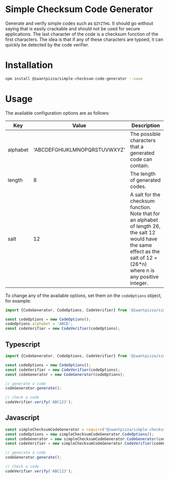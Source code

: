 # Simple Checksum Code Generator

Generate and verify simple codes such as `QZYZTHG`.
It should go without saying that is easily crackable
 and should not be used for secure applications. The
  last character of the code is a checksum function of
   the first characters. The idea is that if any of 
   these characters are typoed, it can quickly be
    detected by the code verifier.

# Installation
```bash
npm install @iwantpizza/simple-checksum-code-generator --save
```
 
# Usage
The available configuration options are as follows:

| Key      | Value                        | Description                                                                                                                                                                  |
|----------|------------------------------|------------------------------------------------------------------------------------------------------------------------------------------------------------------------------|
| alphabet | 'ABCDEFGHIJKLMNOPQRSTUVWXYZ' | The possible characters that a generated code can contain.                                                                                                                   |
| length   | 8                            | The length of generated codes.                                                                                                                                               |
| salt     | 12                           | A salt for the checksum function. Note that for an alphabet of length 26, the salt 12 would have the same effect as the salt of 12 + (26*n) where n is any positive integer. |

To change any of the available options, set them on the `codeOptions` object, for example:

```typescript
import {CodeGenerator, CodeOptions, CodeVerifier} from '@iwantpizza/simple-checksum-code-generator/lib';

const codeOptions = new CodeOptions();
codeOptions.alphabet = 'ABCD';
const codeVerifier = new CodeVerifier(codeOptions);
```

## Typescript
```typescript
import {CodeGenerator, CodeOptions, CodeVerifier} from '@iwantpizza/simple-checksum-code-generator/lib';

const codeOptions = new CodeOptions();
const codeVerifier = new CodeVerifier(codeOptions);
const codeGenerator = new CodeGenerator(codeOptions);

// generate a code
codeGenerator.generate();

// check a code
codeVerifier.verify('ABC123');
```

## Javascript
```javascript
const simpleChecksumCodeGenerator = require("@iwantpizza/simple-checksum-code-generator/lib");
const codeOptions = new simpleChecksumCodeGenerator.CodeOptions();
const codeGenerator = new simpleChecksumCodeGenerator.CodeGenerator(codeOptions);
const codeVerifier = new simpleChecksumCodeGenerator.CodeVerifier(codeOptions);

// generate a code
codeGenerator.generate();

// check a code
codeVerifier.verify('ABC123');
```